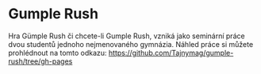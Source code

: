 # Gumple Rush
Hra Gümple Rush či chcete-li Gumple Rush, vzniká jako seminární práce dvou studentů jednoho nejmenovaného gymnázia. Náhled práce si můžete prohlédnout na tomto odkazu: https://github.com/Tajnymag/gumple-rush/tree/gh-pages
